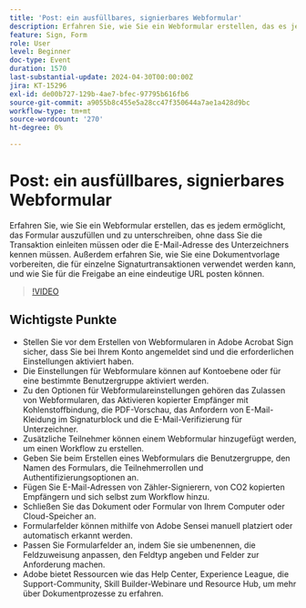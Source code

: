 ```yaml
---
title: 'Post: ein ausfüllbares, signierbares Webformular'
description: Erfahren Sie, wie Sie ein Webformular erstellen, das es jedem ermöglicht, das Formular auszufüllen und zu unterschreiben, ohne dass Sie die Transaktion einleiten müssen oder die E-Mail-Adresse des Unterzeichners kennen müssen.
feature: Sign, Form
role: User
level: Beginner
doc-type: Event
duration: 1570
last-substantial-update: 2024-04-30T00:00:00Z
jira: KT-15296
exl-id: de00b727-129b-4ae7-bfec-97795b616fb6
source-git-commit: a9055b8c455e5a28cc47f350644a7ae1a428d9bc
workflow-type: tm+mt
source-wordcount: '270'
ht-degree: 0%

---
```


# Post: ein ausfüllbares, signierbares Webformular

Erfahren Sie, wie Sie ein Webformular erstellen, das es jedem ermöglicht, das Formular auszufüllen und zu unterschreiben, ohne dass Sie die Transaktion einleiten müssen oder die E-Mail-Adresse des Unterzeichners kennen müssen. Außerdem erfahren Sie, wie Sie eine Dokumentvorlage vorbereiten, die für einzelne Signaturtransaktionen verwendet werden kann, und wie Sie für die Freigabe an eine eindeutige URL posten können.

>[!VIDEO](https://video.tv.adobe.com/v/3428187/?learn=on)

## Wichtigste Punkte

* Stellen Sie vor dem Erstellen von Webformularen in Adobe Acrobat Sign sicher, dass Sie bei Ihrem Konto angemeldet sind und die erforderlichen Einstellungen aktiviert haben.
* Die Einstellungen für Webformulare können auf Kontoebene oder für eine bestimmte Benutzergruppe aktiviert werden.
* Zu den Optionen für Webformulareinstellungen gehören das Zulassen von Webformularen, das Aktivieren kopierter Empfänger mit Kohlenstoffbindung, die PDF-Vorschau, das Anfordern von E-Mail-Kleidung im Signaturblock und die E-Mail-Verifizierung für Unterzeichner.
* Zusätzliche Teilnehmer können einem Webformular hinzugefügt werden, um einen Workflow zu erstellen.
* Geben Sie beim Erstellen eines Webformulars die Benutzergruppe, den Namen des Formulars, die Teilnehmerrollen und Authentifizierungsoptionen an.
* Fügen Sie E-Mail-Adressen von Zähler-Signierern, von CO2 kopierten Empfängern und sich selbst zum Workflow hinzu.
* Schließen Sie das Dokument oder Formular von Ihrem Computer oder Cloud-Speicher an.
* Formularfelder können mithilfe von Adobe Sensei manuell platziert oder automatisch erkannt werden.
* Passen Sie Formularfelder an, indem Sie sie umbenennen, die Feldzuweisung anpassen, den Feldtyp angeben und Felder zur Anforderung machen.
* Adobe bietet Ressourcen wie das Help Center, Experience League, die Support-Community, Skill Builder-Webinare und Resource Hub, um mehr über Dokumentprozesse zu erfahren.
